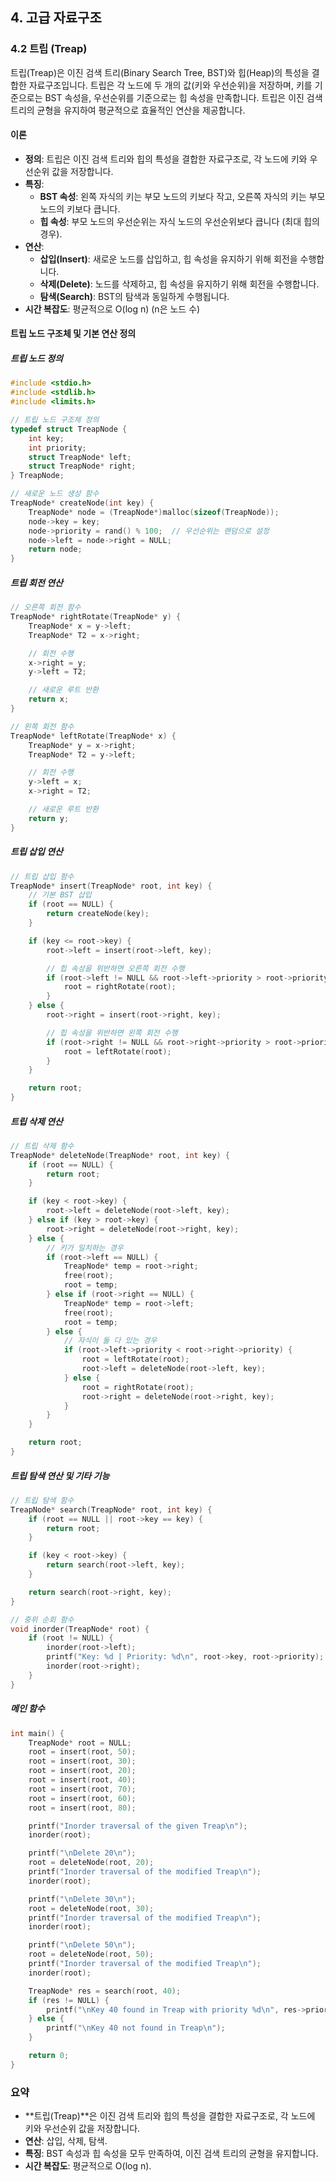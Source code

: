## 4. 고급 자료구조

### 4.2 트립 (Treap)

트립(Treap)은 이진 검색 트리(Binary Search Tree, BST)와 힙(Heap)의 특성을 결합한 자료구조입니다. 트립은 각 노드에 두 개의 값(키와 우선순위)을 저장하며, 키를 기준으로는 BST 속성을, 우선순위를 기준으로는 힙 속성을 만족합니다. 트립은 이진 검색 트리의 균형을 유지하여 평균적으로 효율적인 연산을 제공합니다.

#### 이론

- **정의**: 트립은 이진 검색 트리와 힙의 특성을 결합한 자료구조로, 각 노드에 키와 우선순위 값을 저장합니다.
- **특징**:
  - **BST 속성**: 왼쪽 자식의 키는 부모 노드의 키보다 작고, 오른쪽 자식의 키는 부모 노드의 키보다 큽니다.
  - **힙 속성**: 부모 노드의 우선순위는 자식 노드의 우선순위보다 큽니다 (최대 힙의 경우).
- **연산**:
  - **삽입(Insert)**: 새로운 노드를 삽입하고, 힙 속성을 유지하기 위해 회전을 수행합니다.
  - **삭제(Delete)**: 노드를 삭제하고, 힙 속성을 유지하기 위해 회전을 수행합니다.
  - **탐색(Search)**: BST의 탐색과 동일하게 수행됩니다.
- **시간 복잡도**: 평균적으로 O(log n) (n은 노드 수)

#### 트립 노드 구조체 및 기본 연산 정의

##### 트립 노드 정의

```c
#include <stdio.h>
#include <stdlib.h>
#include <limits.h>

// 트립 노드 구조체 정의
typedef struct TreapNode {
    int key;
    int priority;
    struct TreapNode* left;
    struct TreapNode* right;
} TreapNode;

// 새로운 노드 생성 함수
TreapNode* createNode(int key) {
    TreapNode* node = (TreapNode*)malloc(sizeof(TreapNode));
    node->key = key;
    node->priority = rand() % 100;  // 우선순위는 랜덤으로 설정
    node->left = node->right = NULL;
    return node;
}
```

##### 트립 회전 연산

```c
// 오른쪽 회전 함수
TreapNode* rightRotate(TreapNode* y) {
    TreapNode* x = y->left;
    TreapNode* T2 = x->right;

    // 회전 수행
    x->right = y;
    y->left = T2;

    // 새로운 루트 반환
    return x;
}

// 왼쪽 회전 함수
TreapNode* leftRotate(TreapNode* x) {
    TreapNode* y = x->right;
    TreapNode* T2 = y->left;

    // 회전 수행
    y->left = x;
    x->right = T2;

    // 새로운 루트 반환
    return y;
}
```

##### 트립 삽입 연산

```c
// 트립 삽입 함수
TreapNode* insert(TreapNode* root, int key) {
    // 기본 BST 삽입
    if (root == NULL) {
        return createNode(key);
    }

    if (key <= root->key) {
        root->left = insert(root->left, key);

        // 힙 속성을 위반하면 오른쪽 회전 수행
        if (root->left != NULL && root->left->priority > root->priority) {
            root = rightRotate(root);
        }
    } else {
        root->right = insert(root->right, key);

        // 힙 속성을 위반하면 왼쪽 회전 수행
        if (root->right != NULL && root->right->priority > root->priority) {
            root = leftRotate(root);
        }
    }

    return root;
}
```

##### 트립 삭제 연산

```c
// 트립 삭제 함수
TreapNode* deleteNode(TreapNode* root, int key) {
    if (root == NULL) {
        return root;
    }

    if (key < root->key) {
        root->left = deleteNode(root->left, key);
    } else if (key > root->key) {
        root->right = deleteNode(root->right, key);
    } else {
        // 키가 일치하는 경우
        if (root->left == NULL) {
            TreapNode* temp = root->right;
            free(root);
            root = temp;
        } else if (root->right == NULL) {
            TreapNode* temp = root->left;
            free(root);
            root = temp;
        } else {
            // 자식이 둘 다 있는 경우
            if (root->left->priority < root->right->priority) {
                root = leftRotate(root);
                root->left = deleteNode(root->left, key);
            } else {
                root = rightRotate(root);
                root->right = deleteNode(root->right, key);
            }
        }
    }

    return root;
}
```

##### 트립 탐색 연산 및 기타 기능

```c
// 트립 탐색 함수
TreapNode* search(TreapNode* root, int key) {
    if (root == NULL || root->key == key) {
        return root;
    }

    if (key < root->key) {
        return search(root->left, key);
    }

    return search(root->right, key);
}

// 중위 순회 함수
void inorder(TreapNode* root) {
    if (root != NULL) {
        inorder(root->left);
        printf("Key: %d | Priority: %d\n", root->key, root->priority);
        inorder(root->right);
    }
}
```

##### 메인 함수

```c
int main() {
    TreapNode* root = NULL;
    root = insert(root, 50);
    root = insert(root, 30);
    root = insert(root, 20);
    root = insert(root, 40);
    root = insert(root, 70);
    root = insert(root, 60);
    root = insert(root, 80);

    printf("Inorder traversal of the given Treap\n");
    inorder(root);

    printf("\nDelete 20\n");
    root = deleteNode(root, 20);
    printf("Inorder traversal of the modified Treap\n");
    inorder(root);

    printf("\nDelete 30\n");
    root = deleteNode(root, 30);
    printf("Inorder traversal of the modified Treap\n");
    inorder(root);

    printf("\nDelete 50\n");
    root = deleteNode(root, 50);
    printf("Inorder traversal of the modified Treap\n");
    inorder(root);

    TreapNode* res = search(root, 40);
    if (res != NULL) {
        printf("\nKey 40 found in Treap with priority %d\n", res->priority);
    } else {
        printf("\nKey 40 not found in Treap\n");
    }

    return 0;
}
```

### 요약

- **트립(Treap)**은 이진 검색 트리와 힙의 특성을 결합한 자료구조로, 각 노드에 키와 우선순위 값을 저장합니다.
- **연산**: 삽입, 삭제, 탐색.
- **특징**: BST 속성과 힙 속성을 모두 만족하여, 이진 검색 트리의 균형을 유지합니다.
- **시간 복잡도**: 평균적으로 O(log n).
